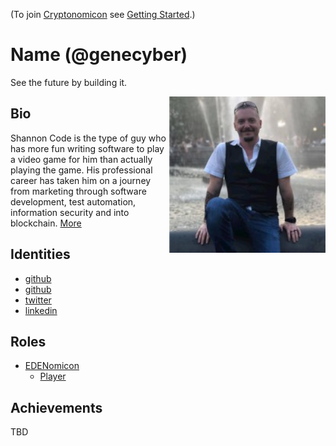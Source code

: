 (To join [Cryptonomicon](https://cryptotechguru.github.io/Cryptonomicon/) see [Getting Started](Getting-Started.md).)

# Name (@genecyber)

See the future by building it. 

<img align="right" width="250" src="shannon-code.jpg">

## Bio

Shannon Code is the type of guy who has more fun writing software to play a video game for him than actually playing the game. His professional career has taken him on a journey from marketing through software development, test automation, information security and into blockchain. [More](https://docs.google.com/document/d/1hoKsszrhyh2YkIVDqm7PQHGms41dbUKyo4lgB-gKR08/edit?usp=sharing)

## Identities
* [github](https://github.com/genecyber)
* [github](https://github.com/decentriccorp)
* [twitter](https://twitter.com/shannonnullcode)
* [linkedin](https://www.linkedin.com/in/shannoncode)

## Roles
* [EDENomicon](https://cryptotechguru.github.io/EDENomicon/)
  * [Player](https://cryptotechguru.github.io/EDENomicon/Roles/Player)
  
## Achievements
TBD
